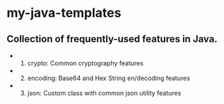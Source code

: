 # my-java-templates

## Collection of frequently-used features in Java.

- 1. crypto: Common cryptography features
- 2. encoding: Base64 and Hex String en/decoding features
- 3. json: Custom class with common json utility features

